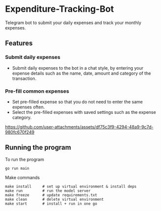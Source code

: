 # Expenditure-Tracking-Bot

Telegram bot to submit your daily expenses and track your monthly expenses.

## Features

### Submit daily expenses
- Submit daily expenses to the bot in a chat style, by entering your expense details such as the name, date, amount and category of the transaction.

### Pre-fill common expenses
- Set pre-filled expense so that you do not need to enter the same expenses often.
- Select the pre-filled expenses with saved settings such as the expense category.

https://github.com/user-attachments/assets/df75c3f9-4294-48a9-9c7d-980fc670f249

## Running the program

To run the program
```
go run main
```

Make commands

```
make install     # set up virtual environment & install deps
make run         # run the model server
make freeze      # update requirements.txt
make clean       # delete virtual environment
make start       # install + run in one go
```
